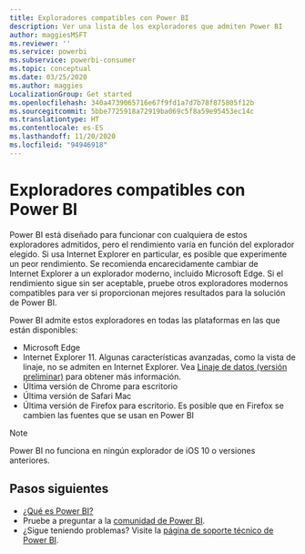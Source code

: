 ```yaml
---
title: Exploradores compatibles con Power BI
description: Ver una lista de los exploradores que admiten Power BI
author: maggiesMSFT
ms.reviewer: ''
ms.service: powerbi
ms.subservice: powerbi-consumer
ms.topic: conceptual
ms.date: 03/25/2020
ms.author: maggies
LocalizationGroup: Get started
ms.openlocfilehash: 340a4739065716e67f9fd1a7d7b78f875805f12b
ms.sourcegitcommit: 5bbe7725918a72919ba069c5f8a59e95453ec14c
ms.translationtype: HT
ms.contentlocale: es-ES
ms.lasthandoff: 11/20/2020
ms.locfileid: "94946918"
---
```

# <a name="supported-browsers-for-power-bi"></a>Exploradores compatibles con Power BI

Power BI está diseñado para funcionar con cualquiera de estos exploradores admitidos, pero el rendimiento varía en función del explorador elegido. Si usa Internet Explorer en particular, es posible que experimente un peor rendimiento. Se recomienda encarecidamente cambiar de Internet Explorer a un explorador moderno, incluido Microsoft Edge. Si el rendimiento sigue sin ser aceptable, pruebe otros exploradores modernos compatibles para ver si proporcionan mejores resultados para la solución de Power BI.

Power BI admite estos exploradores en todas las plataformas en las que están disponibles:

- Microsoft Edge
- Internet Explorer 11. Algunas características avanzadas, como la vista de linaje, no se admiten en Internet Explorer. Vea [Linaje de datos (versión preliminar)](../collaborate-share/service-data-lineage.md) para obtener más información.
- Última versión de Chrome para escritorio
- Última versión de Safari Mac
- Última versión de Firefox para escritorio. Es posible que en Firefox se cambien las fuentes que se usan en Power BI 

> [!NOTE]
> Power BI no funciona en ningún explorador de iOS 10 o versiones anteriores.

## <a name="next-steps"></a>Pasos siguientes
* [¿Qué es Power BI?](power-bi-overview.md)
* Pruebe a preguntar a la [comunidad de Power BI](https://community.powerbi.com/).
* ¿Sigue teniendo problemas? Visite la [página de soporte técnico de Power BI](https://powerbi.microsoft.com/support/).
